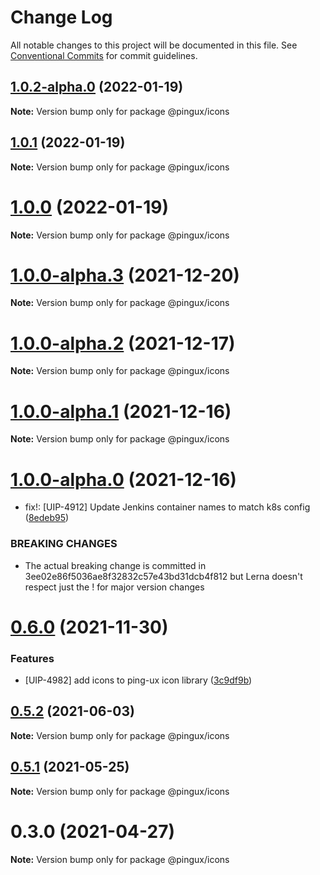 # Change Log

All notable changes to this project will be documented in this file.
See [Conventional Commits](https://conventionalcommits.org) for commit guidelines.

## [1.0.2-alpha.0](https://gitlab.corp.pingidentity.com/ux/pingux/compare/@pingux/icons@1.0.1...@pingux/icons@1.0.2-alpha.0) (2022-01-19)

**Note:** Version bump only for package @pingux/icons





## [1.0.1](https://gitlab.corp.pingidentity.com/ux/pingux/compare/@pingux/icons@1.0.0...@pingux/icons@1.0.1) (2022-01-19)

**Note:** Version bump only for package @pingux/icons





# [1.0.0](https://gitlab.corp.pingidentity.com/ux/pingux/compare/@pingux/icons@1.0.0-alpha.3...@pingux/icons@1.0.0) (2022-01-19)

**Note:** Version bump only for package @pingux/icons





# [1.0.0-alpha.3](https://gitlab.corp.pingidentity.com/ux/pingux/compare/@pingux/icons@1.0.0-alpha.2...@pingux/icons@1.0.0-alpha.3) (2021-12-20)

**Note:** Version bump only for package @pingux/icons





# [1.0.0-alpha.2](https://gitlab.corp.pingidentity.com/ux/pingux/compare/@pingux/icons@1.0.0-alpha.1...@pingux/icons@1.0.0-alpha.2) (2021-12-17)

**Note:** Version bump only for package @pingux/icons





# [1.0.0-alpha.1](https://gitlab.corp.pingidentity.com/ux/pingux/compare/@pingux/icons@1.0.0-alpha.0...@pingux/icons@1.0.0-alpha.1) (2021-12-16)

**Note:** Version bump only for package @pingux/icons





# [1.0.0-alpha.0](https://gitlab.corp.pingidentity.com/ux/pingux/compare/@pingux/icons@0.6.0...@pingux/icons@1.0.0-alpha.0) (2021-12-16)


* fix!: [UIP-4912] Update Jenkins container names to match k8s config ([8edeb95](https://gitlab.corp.pingidentity.com/ux/pingux/commit/8edeb95b25adecd8e34c20fb52c6c2f0e552bc4d))


### BREAKING CHANGES

* The actual breaking change is committed in 3ee02e86f5036ae8f32832c57e43bd31dcb4f812 but Lerna doesn't respect just the ! for major version changes





# [0.6.0](https://gitlab.corp.pingidentity.com/ux/pingux/compare/@pingux/icons@0.5.2...@pingux/icons@0.6.0) (2021-11-30)


### Features

* [UIP-4982] add icons to ping-ux icon library ([3c9df9b](https://gitlab.corp.pingidentity.com/ux/pingux/commit/3c9df9b2f673b3b7be746dc9da63c6435425b774))





## [0.5.2](https://gitlab.corp.pingidentity.com/ux/pingux/compare/@pingux/icons@0.5.1...@pingux/icons@0.5.2) (2021-06-03)

**Note:** Version bump only for package @pingux/icons





## [0.5.1](https://gitlab.corp.pingidentity.com/ux/pingux/compare/@pingux/icons@0.5.0...@pingux/icons@0.5.1) (2021-05-25)

**Note:** Version bump only for package @pingux/icons





# 0.3.0 (2021-04-27)

**Note:** Version bump only for package @pingux/icons
